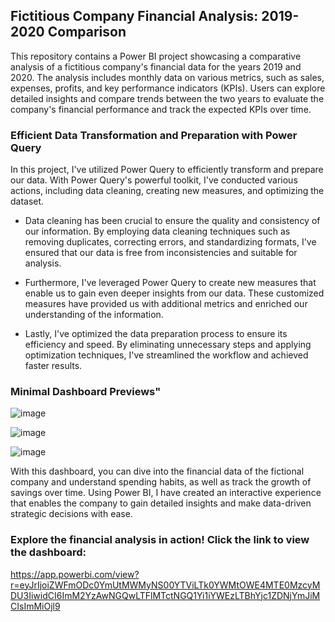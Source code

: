 ## Fictitious Company Financial Analysis: 2019-2020 Comparison

This repository contains a Power BI project showcasing a comparative analysis of a fictitious company's financial data for the years 2019 and 2020. The analysis includes monthly data on various metrics, such as sales, expenses, profits, and key performance indicators (KPIs). Users can explore detailed insights and compare trends between the two years to evaluate the company's financial performance and track the expected KPIs over time.

### Efficient Data Transformation and Preparation with Power Query

  In this project, I've utilized Power Query to efficiently transform and prepare our data. With Power Query's powerful toolkit, I've conducted various actions, including data cleaning, creating new measures, and optimizing the dataset.
  
- Data cleaning has been crucial to ensure the quality and consistency of our information. By employing data cleaning techniques such as removing duplicates, correcting errors, and standardizing formats, I've ensured that our data is free from inconsistencies and suitable for analysis.
  
- Furthermore, I've leveraged Power Query to create new measures that enable us to gain even deeper insights from our data. These customized measures have provided us with additional metrics and enriched our understanding of the information.
  
- Lastly, I've optimized the data preparation process to ensure its efficiency and speed. By eliminating unnecessary steps and applying optimization techniques, I've streamlined the workflow and achieved faster results.

### Minimal Dashboard Previews"

![image](https://github.com/srkirot/financial_analysis_powerbi/assets/166246544/27e4168c-3e8d-4d12-b748-6bcf0689fad1)


![image](https://github.com/srkirot/financial_analysis_powerbi/assets/166246544/12f7695a-0bd1-4d0e-b961-71c724ac911e)


![image](https://github.com/srkirot/financial_analysis_powerbi/assets/166246544/38319e7e-1e44-473f-8472-335320039356)


With this dashboard, you can dive into the financial data of the fictional company and understand spending habits, as well as track the growth of savings over time. Using Power BI, I have created an interactive experience that enables the company to gain detailed insights and make data-driven strategic decisions with ease.




### Explore the financial analysis in action! Click the link to view the dashboard:
https://app.powerbi.com/view?r=eyJrIjoiZWFmODc0YmUtMWMyNS00YTViLTk0YWMtOWE4MTE0MzcyMDU3IiwidCI6ImM2YzAwNGQwLTFlMTctNGQ1Yi1iYWEzLTBhYjc1ZDNjYmJiMCIsImMiOjl9
